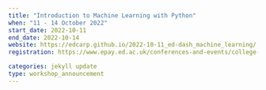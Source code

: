 ```yaml
---
title: "Introduction to Machine Learning with Python"
when: "11 - 14 October 2022"
start_date: 2022-10-11
end_date: 2022-10-14
website: https://edcarp.github.io/2022-10-11_ed-dash_machine_learning/
registration: https://www.epay.ed.ac.uk/conferences-and-events/college-of-medicine-and-veterinary-medicine/school-of-molecular-genetic-and-population-health-sciences/igc/machine-learning-oct-22

categories: jekyll update
type: workshop_announcement
---
```

